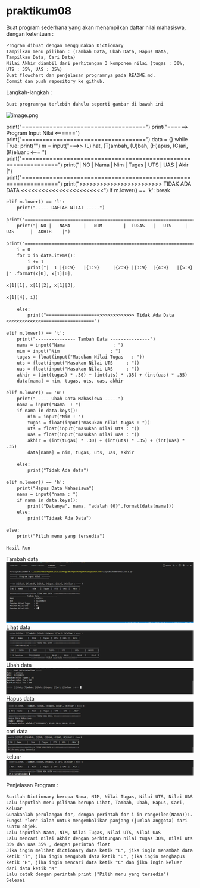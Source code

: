 # praktikum08
Buat program sederhana yang akan menampilkan daftar nilai mahasiswa, dengan ketentuan :

    Program dibuat dengan menggunakan Dictionary
    Tampilkan menu pilihan : (Tambah Data, Ubah Data, Hapus Data, Tampilkan Data, Cari Data)
    Nilai Akhir diambil dari perhitungan 3 komponen nilai (tugas : 30%, UTS : 35%, UAS : 35%)
    Buat flowchart dan penjelasan programnya pada README.md.
    Commit dan push repository ke github.

Langkah-langkah :

    Buat programnya terlebih dahulu seperti gambar di bawah ini

![image.png](screenshot/Screenshot%20(73).png)

print("====================================")
print("======>  Program Input Nilai  <======")
print("====================================")
data = {}
while True:
    print("")
    m = input("===>> (L)ihat, (T)ambah, (U)bah, (H)apus, (C)ari, (K)eluar : <=== ")
    print("================================================================")
    print("| NO |  Nama     |   Nim    |  Tugas  |  UTS  |  UAS  |   Akir |")
    print("================================================================")
    print(">>>>>>>>>>>>>>>>>>>>>>>> TIDAK ADA DATA <<<<<<<<<<<<<<<<<<<<<<<<")
    if m.lower() == 'k':
        break

    elif m.lower() == 'l':
        print("----- DAFTAR NILAI -----")
        print("==================================================================================")
        print("| NO |   NAMA     |   NIM        |  TUGAS   |   UTS     |   UAS      |  AKHIR    |")
        print("==================================================================================")
        i = 0
        for x in data.items():
            i += 1
            print("|  1 |{0:9}   |{1:9}     |{2:9} |{3:9}  |{4:9}   |{5:9}  |" .format(x[0], x[1][0],
                                                                                       x[1][1], x[1][2], x[1][3],
                                                                                       x[1][4], i))

        else:
            print("====================>>>>>>>>>>>>> Tidak Ada Data <<<<<<<<<<<<<====================")

    elif m.lower() == 't':
        print("--------------- Tambah Data ---------------")
        nama = input("Nama                  : ")
        nim = input("Nim                   : ")
        tugas = float(input("Masukan Nilai Tugas   : "))
        uts = float(input("Masukan Nilai UTS     : "))
        uas = float(input("Masukan Nilai UAS     : "))
        akhir = (int(tugas) * .30) + (int(uts) * .35) + (int(uas) * .35)
        data[nama] = nim, tugas, uts, uas, akhir

    elif m.lower() == 'u':
        print("----- Ubah Data Mahasiswa -----")
        nama = input("Nama  : ")
        if nama in data.keys():
            nim = input("Nim : ")
            tugas = float(input("masukan nilai tugas : "))
            uts = float(input("masukan nilai Uts : "))
            uas = float(input("masukan nilai uas : "))
            akhir = (int(tugas) * .30) + (int(uts) * .35) + (int(uas) * .35)
            data[nama] = nim, tugas, uts, uas, akhir

        else:
            print("Tidak Ada data")

    elif m.lower() == 'h':
        print("Hapus Data Mahasiswa")
        nama = input("nama : ")
        if nama in data.keys():
            print("Datanya", nama, "adalah {0}".format(data[nama]))
        else:
            print("Tidaak Ada Data")

    else:
        print("Pilih menu yang tersedia")

    Hasil Run
Tambah data ![image.png](screenshot/Screenshot%20(67).png)
Lihat data  ![image.png](screenshot/Screenshot%20(68).png)
Ubah data   ![image.png](screenshot/Screenshot%20(69).png)
Hapus data  ![image.png](screenshot/Screenshot%20(70).png)
cari data   ![image.png](screenshot/Screenshot%20(71).png)
keluar      ![image.png](screenshot/Screenshot%20(72).png)


Penjelasan Program :

    Buatlah Dictionary berupa Nama, NIM, Nilai Tugas, Nilai UTS, Nilai UAS
    Lalu inputlah menu pilihan berupa Lihat, Tambah, Ubah, Hapus, Cari, Keluar
    Gunakanlah perulangan for, dengan perintah for i in range(len(Nama)):. Fungsi "len" ialah untuk mengembalikan panjang (jumlah anggota) dari suatu objek.
    Lalu inputlah Nama, NIM, Nilai Tugas, Nilai UTS, Nilai UAS
    Lalu mencari nilai akhir dengan perhitungan nilai tugas 30%, nilai uts 35% dan uas 35% , dengan perintah float
    Jika ingin melihat dictionary data ketik "L", jika ingin menambah data ketik "T", jika ingin mengubah data ketik "U", jika ingin menghapus ketik "H", jika ingin mencari data ketik "C" dan jika ingin keluar dari data ketik "K"
    Lalu cetak dengan perintah print ("Pilih menu yang tersedia")
    Selesai
